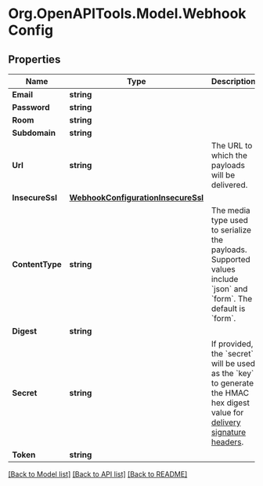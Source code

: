 # Org.OpenAPITools.Model.WebhookConfig

## Properties

Name | Type | Description | Notes
------------ | ------------- | ------------- | -------------
**Email** | **string** |  | [optional] 
**Password** | **string** |  | [optional] 
**Room** | **string** |  | [optional] 
**Subdomain** | **string** |  | [optional] 
**Url** | **string** | The URL to which the payloads will be delivered. | [optional] 
**InsecureSsl** | [**WebhookConfigurationInsecureSsl**](WebhookConfigurationInsecureSsl.md) |  | [optional] 
**ContentType** | **string** | The media type used to serialize the payloads. Supported values include &#x60;json&#x60; and &#x60;form&#x60;. The default is &#x60;form&#x60;. | [optional] 
**Digest** | **string** |  | [optional] 
**Secret** | **string** | If provided, the &#x60;secret&#x60; will be used as the &#x60;key&#x60; to generate the HMAC hex digest value for [delivery signature headers](https://docs.github.com/webhooks/event-payloads/#delivery-headers). | [optional] 
**Token** | **string** |  | [optional] 

[[Back to Model list]](../README.md#documentation-for-models) [[Back to API list]](../README.md#documentation-for-api-endpoints) [[Back to README]](../README.md)

